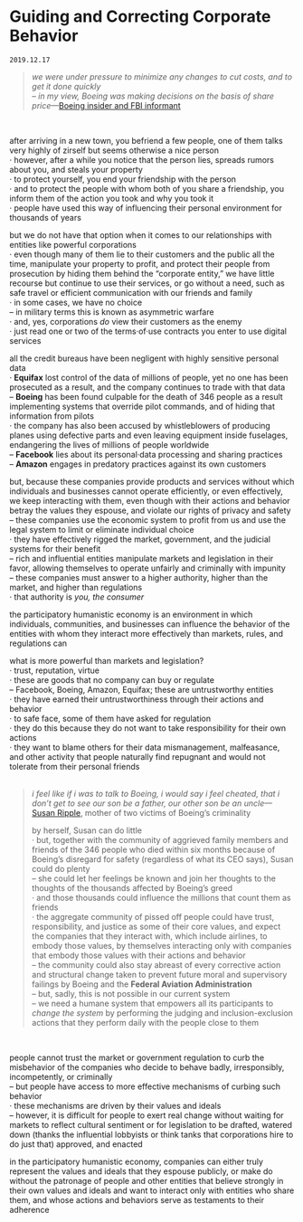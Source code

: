 # Guiding and Correcting Corporate Behavior

```
2019.12.17
```

> *we were under pressure to minimize any changes to cut costs, and to get it done quickly*  
> *– in my view, Boeing was making decisions on the basis of share price*—[Boeing insider and FBI informant](https://youtu.be/QytfYyHmxtc?t=534 "Rogue Boeing 737 Max planes ‘with minds of their own’ | 60 Minutes Australia")  

&nbsp;
&nbsp;

after arriving in a new town, you befriend a few people, one of them talks very highly of zirself but seems otherwise a nice person  
· however, after a while you notice that the person lies, spreads rumors about you, and steals your property  
· to protect yourself, you end your friendship with the person  
· and to protect the people with whom both of you share a friendship, you inform them of the action you took and why you took it  
· people have used this way of influencing their personal environment for thousands of years  

but we do not have that option when it comes to our relationships with entities like powerful corporations   
· even though many of them lie to their customers and the public all the time, manipulate your property to profit, and protect their people from prosecution by hiding them behind the “corporate entity,” we have little recourse but continue to use their services, or go without a need, such as safe travel or efficient communication with our friends and family  
· in some cases, we have no choice  
– in military terms this is known as asymmetric warfare  
· and, yes, corporations *do* view their customers as the enemy  
· just read one or two of the terms·of·use contracts you enter to use digital services  

all the credit bureaus have been negligent with highly sensitive personal data  
· **Equifax** lost control of the data of millions of people, yet no one has been prosecuted as a result, and the company continues to trade with that data  
– **Boeing** has been found culpable for the death of 346 people as a result implementing systems that override pilot commands, and of hiding that information from pilots  
· the company has also been accused by whistleblowers of producing planes using defective parts and even leaving equipment inside fuselages, endangering the lives of millions of people worldwide  
– **Facebook** lies about its personal·data processing and sharing practices   
– **Amazon** engages in predatory practices against its own customers  

but, because these companies provide products and services without which individuals and businesses cannot operate efficiently, or even effectively, we keep interacting with them, even though with their actions and behavior betray the values they espouse, and violate our rights of privacy and safety  
– these companies use the economic system to profit from us and use the legal system to limit or eliminate individual choice  
· they have effectively rigged the market, government, and the judicial systems for their benefit  
– rich and influential entities manipulate markets and legislation in their favor, allowing themselves to operate unfairly and criminally with impunity  
– these companies must answer to a higher authority, higher than the market, and higher than regulations  
· that authority is *you, the consumer*  

the participatory humanistic economy is an environment in which individuals, communities, and businesses can influence the behavior of the entities with whom they interact more effectively than markets, rules, and regulations can  

what is more powerful than markets and legislation?  
· trust, reputation, virtue  
· these are goods that no company can buy or regulate  
– Facebook, Boeing, Amazon, Equifax; these are untrustworthy entities  
· they have earned their untrustworthiness through their actions and behavior  
· to safe face, some of them have asked for regulation  
· they do this because they do not want to take responsibility for their own actions  
· they want to blame others for their data mismanagement, malfeasance, and other activity that people naturally find repugnant and would not tolerate from their personal friends  
&nbsp;
> *i feel like if i was to talk to Boeing, i would say i feel cheated, that i don’t get to see our son be a father, our other son be an uncle*—[Susan Ripple](https://youtu.be/QytfYyHmxtc?t=1852), mother of two victims of Boeing’s criminality  
> 
> by herself, Susan can do little  
> · but, together with the community of aggrieved family members and friends of the 346 people who died within six months because of Boeing’s disregard for safety (regardless of what its CEO says), Susan could do plenty  
> – she could let her feelings be known and join her thoughts to the thoughts of the thousands affected by Boeing’s greed  
> · and those thousands could influence the millions that count them as friends  
> · the aggregate community of pissed off people could have trust, responsibility, and justice as some of their core values, and expect the companies that they interact with, which include airlines, to embody those values, by themselves interacting only with companies that embody those values with their actions and behavior  
> – the community could also stay abreast of every corrective action and structural change taken to prevent future moral and supervisory failings by Boeing and the **Federal Aviation Administration**  
> – but, sadly, this is not possible in our current system  
> – we need a humane system that empowers all its participants to *change the system* by performing the judging and inclusion-exclusion actions that they perform daily with the people close to them  

&nbsp;  

people cannot trust the market or government regulation to curb the misbehavior of the companies who decide to behave badly, irresponsibly, incompetently, or criminally  
– but people have access to more effective mechanisms of curbing such behavior  
· these mechanisms are driven by their values and ideals  
– however, it is difficult for people to exert real change without waiting for markets to reflect cultural sentiment or for legislation to be drafted, watered down (thanks the influential lobbyists or think tanks that corporations hire to do just that) approved, and enacted  

in the participatory humanistic economy, companies can either truly represent the values and ideals that they espouse publicly, or make do without the patronage of people and other entities that believe strongly in their own values and ideals and want to interact only with entities who share them, and whose actions and behaviors serve as testaments to their adherence  

